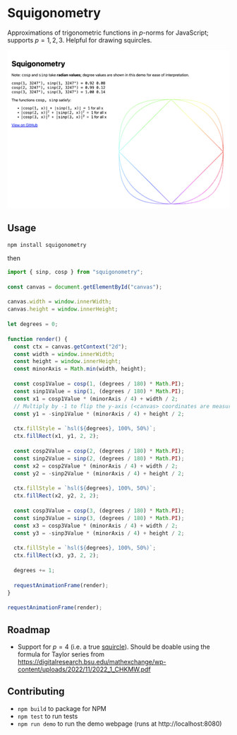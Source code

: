 # Squigonometry

Approximations of trigonometric functions in $p$-norms for JavaScript; supports $p = 1, 2, 3$. Helpful for drawing squircles.

<img src="./demo.png" >

## Usage

```
npm install squigonometry
```

then

```ts
import { sinp, cosp } from "squigonometry";

const canvas = document.getElementById("canvas");

canvas.width = window.innerWidth;
canvas.height = window.innerHeight;

let degrees = 0;

function render() {
  const ctx = canvas.getContext("2d");
  const width = window.innerWidth;
  const height = window.innerHeight;
  const minorAxis = Math.min(width, height);

  const cosp1Value = cosp(1, (degrees / 180) * Math.PI);
  const sinp1Value = sinp(1, (degrees / 180) * Math.PI);
  const x1 = cosp1Value * (minorAxis / 4) + width / 2;
  // Multiply by -1 to flip the y-axis (<canvas> coordinates are measured top-down)
  const y1 = -sinp1Value * (minorAxis / 4) + height / 2;

  ctx.fillStyle = `hsl(${degrees}, 100%, 50%)`;
  ctx.fillRect(x1, y1, 2, 2);

  const cosp2Value = cosp(2, (degrees / 180) * Math.PI);
  const sinp2Value = sinp(2, (degrees / 180) * Math.PI);
  const x2 = cosp2Value * (minorAxis / 4) + width / 2;
  const y2 = -sinp2Value * (minorAxis / 4) + height / 2;

  ctx.fillStyle = `hsl(${degrees}, 100%, 50%)`;
  ctx.fillRect(x2, y2, 2, 2);

  const cosp3Value = cosp(3, (degrees / 180) * Math.PI);
  const sinp3Value = sinp(3, (degrees / 180) * Math.PI);
  const x3 = cosp3Value * (minorAxis / 4) + width / 2;
  const y3 = -sinp3Value * (minorAxis / 4) + height / 2;

  ctx.fillStyle = `hsl(${degrees}, 100%, 50%)`;
  ctx.fillRect(x3, y3, 2, 2);

  degrees += 1;

  requestAnimationFrame(render);
}

requestAnimationFrame(render);
```

## Roadmap

- Support for $p = 4$ (i.e. a true [squircle](https://en.wikipedia.org/wiki/Squircle)). Should be doable using the formula for Taylor series from https://digitalresearch.bsu.edu/mathexchange/wp-content/uploads/2022/11/2022_1_CHKMW.pdf

## Contributing

- `npm build` to package for NPM
- `npm test` to run tests
- `npm run demo` to run the demo webpage (runs at http://localhost:8080)
